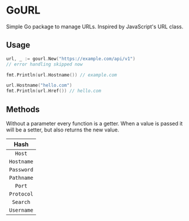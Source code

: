 # GoURL

Simple Go package to manage URLs. Inspired by JavaScript's URL class.

## Usage

```go
url, _ := gourl.New("https://example.com/api/v1")
// error handling skipped now

fmt.Println(url.Hostname()) // example.com

url.Hostname("hello.com")
fmt.Println(url.Href()) // hello.com
```

## Methods

Without a parameter every function is a getter. When a value is passed it will be a setter, but also returns the new value.

|    Hash    |
|:----------:|
|   `Host`   | 
| `Hostname` | 
| `Password` |
| `Pathname` |
|   `Port`   |
| `Protocol` |
|  `Search`  |
| `Username` | 
